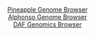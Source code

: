 <div id="Pineapple_Genome_Browser" align="center">
  <a href="https://igv.org/app/?sessionURL=blob:zZNbb5swGIb_i6VWm0TAhiQEpGoiabMecpjC0lSpKmTAgFOwqW1I0yj_fW61aTer1FxsmsSF_cmH93v8sActEZJyBnxgm6hnIgQMIAu.DXFVl2SGKyKBn.FSEgMIkhFBWEKAvwcZlgovFxO9s1Cqlr5lUVV3KsxybkrHxBV.4QxvpZnwyhrxssQxF1hxIa2hwC23aN52tiTGdW3qux2zZ6VYYQuXdcGZ5FZNWB5t9XnRr1KUE8YrElVNqehbgEjn0RlTM8NfglUYJAmR8obsrtKz4OYquHUuluuv_dF6Ob9cLfur05DmDKtGkLPx6Hx8Yo9nxeKxCm.noxEaDQJSNHQXDi9OnPPTi.eaCiLPkIsGTt9GLtRoKEvJ8__Utf7okZ1_i5N4VonL67W72Jxnt8G49Ioump7Yw8vtO50fDFDypNEugKQQro.g4cC.0bP7ndchGhgQepqP4BT49w8GUAInj3r5_R6oXa2NAZI8NW_yGICLlAjgdzwIXeR5dq_rdqHnoYOxB40o_x7c8XLhudAObLsfZbRUWuc0kqyWJmbMbJPMzF.OpKlWE3sotEkbVFwXzxpi9_v8rt3wmDZzNf0jz9efTF__9oi62Y.k.ifufSSIqeJjhQvHixe0KYr5Ywnb3fRu0NOUwskMwnS9fBfQcXAyLiqs9Hpd0dOfzrVYUMyULrRU0piWVO1WmiPfAh_ZjlYXJLzk2kUg8vgTNKCBevDzb0Wdw8PhBw--">Pineapple Genome Browser</a>
</div>
<div id="Alphonso_Genome_Browser" align="center">
  <a href="https://igv.org/app/?sessionURL=blob:zZJda9swFIb_i6BlA8efsR0bwnCTJs1a0q756lqKkR3Z0WxLqqTYcUP..7SwsZsOmouNgS6kw5HO.7569qBGXGBKQAhs3XJ1ywIaEBvazGDFSjSFFRIgzGApkAY4yhBHJEUg3IMMCgkX9zfq5kZKJkLDwJJ1KkhyqgtHhxV8pQQ2Qk9pZQxoWcKEcigpF8YFhzU1cF53GpRAxnQ129FdYw0lNGDJNpQIajBE8rhR78W_SnGOCK1QXG1LiY8CYqVHaVzrGfwUrWZRmiIhrlE7Wfej60m0dC4Xj2Nv8Li4vVotvNX5DOcEyi1H_WbLimLJzAFhTmaxRft13lwUr2zadM.c4fnljmGORN_yrZ7j2Y7tqWAwWaPd_.RZLXyi7zN7FIyqu5lb3iWtYy8Hq257eesFy7FTTP7g_KCBkqZbRQJIN9wPLVNzTE9zba_zY2v1NNMMVD6cYhA.PWtAcpgWqv1pD2TLFC9AoJftER0NUL5GHISdwDR9Kwhst.t3zSCwDtoebHn598IdLe4D37Qj2_biDJdSwbyOBWFCh4TodZrp.euJaTp.lrg75H0ZuOPpw2R5NR3ezJtR9dBL38zSV_7V6OMHKqPvUfRPuHuPEF0mp8J2P3SH.Xxev0QR_UzH829tWdjFQxTZ4s14esrsadFklFdQqn5VUceftNWQY0ikKtRY4ASXWLYrlSJtQGjZjoIWpLSkikLA8.SDqZma5Zoff8PpHJ4P3wE-">Alphonso Genome Browser</a>
</div>


<div id="DAF_Genomics_Browser" align="center">
  <a href="https://igv.org/app/?sessionURL=blob:tZFra9swFIb_i6D95Jtkx44NYbhrs2XdmjWpl5FSgibLsZhkuZIcpwv57xVux2CjjEEHOkI6t_dIzwHsqNJMNiADyIMjD0LgAF3LfolFy.kVFlSDrMJcUwcoWlFFG0JBdgAV1gYXi4.2sjam1Znvl7hyt7SRghHt6dDDratlZ2pqU13kYYF_yAb32iNS2GSDfczbWjZa.pgQqrUb.C1ttpse2.1nbDO0pBvRccMG1Y0dwg5WehW207KmpPu_DPIflO1ib_LVMh_qL.nDrJzkl7P8S3hRrN_Fb9fF_P2qiFenS7ZtsOkUnazJh52WN9eLghvFd.d9OSVf5ULKWX8Snp9e7FumqJ7ABI7DGMFxCo4O4JJ0FgEgtYIZjJwEjR0URe7zMRzF9g.UZCC7vXOAUZh8t.m3B2AeWgsKaHrfDcwcIFVJFcjcNAgSmKZoFCVRkKbw6BxAp_grk5wWizQJUI5Q7H3DwupXjA_fZ4X.DL4Wxt86W_tXTOMdU90JOhPW5vP6Rn2O9dn1lbC.6d766vrTC7gc8OLzKqkENjb0dH2Gg7lVFbQxv.iEx7vjIw--">DAF Genomics Browser</a>
</div>
